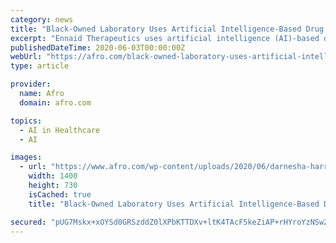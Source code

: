 ```yaml
---
category: news
title: "Black-Owned Laboratory Uses Artificial Intelligence-Based Drug Discovery Platform to Develop Treatment for COVID-19"
excerpt: "Ennaid Therapeutics uses artificial intelligence (AI)-based drug discovery platforms to develop antiviral drugs. Darnisha Harrison, Louisiana State University grad and founder and CEO of Georgia ..."
publishedDateTime: 2020-06-03T00:00:00Z
webUrl: "https://afro.com/black-owned-laboratory-uses-artificial-intelligence-based-drug-discovery-platform-to-develop-treatment-for-covid-19/"
type: article

provider:
  name: Afro
  domain: afro.com

topics:
  - AI in Healthcare
  - AI

images:
  - url: "https://www.afro.com/wp-content/uploads/2020/06/darnesha-harrison-featured-web.jpg"
    width: 1400
    height: 730
    isCached: true
    title: "Black-Owned Laboratory Uses Artificial Intelligence-Based Drug Discovery Platform to Develop Treatment for COVID-19"

secured: "pUG7Mskx+xOYSd0GRSzddZ0lXPbKTTDXv+ltK4TAcF5keZiAP+rHYroYzNSwZHXuiWdhNAzSwZ1vIZ//6PrHIFXgOuxzy434JHAG/ySuBuCEIIG8+G9YSMByzQT9nW2qeDO1Zpqrl1f6Ka3PcMPq4ZV3akzq58bRExmkfW57nlXgqFqe1wkDJt/BXKheduN8dbUv8mCby3Sz8RMLGQ3wXEfRUrwbJkYW5/f9Yf0FZiRoGq4ygAYBoLEjZzAxx31Nv3cM3QpuM5V8WAghUK1kYHn2lFOQvg2bIrX8g6SEKXRN3VUOE8jWqufd/mFFlkmyUcHPIsX/WIAm4oYZgw5uoQ==;0M5x6RY3ao5xrZZoxmtHmQ=="
---
```


